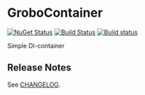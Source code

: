 # GroboContainer

[![NuGet Status](https://img.shields.io/nuget/v/GroboContainer.svg)](https://www.nuget.org/packages/GroboContainer/)
[![Build Status](https://travis-ci.org/skbkontur/GroboContainer.svg?branch=master)](https://travis-ci.org/skbkontur/GroboContainer)
[![Build status](https://ci.appveyor.com/api/projects/status/dfo5pa6s9wbiji4x?svg=true)](https://ci.appveyor.com/project/skbkontur/grobocontainer)

Simple DI-container

## Release Notes

See [CHANGELOG](CHANGELOG.md).
